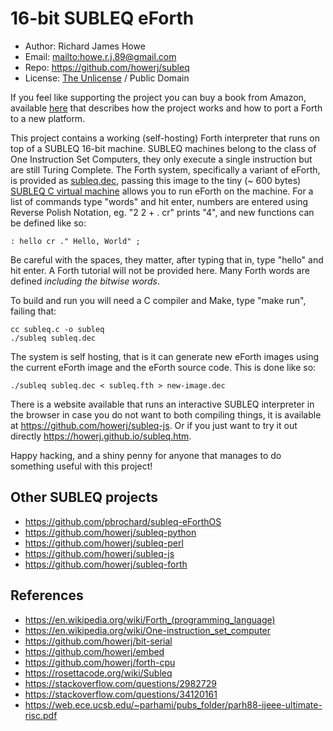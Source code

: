 # 16-bit SUBLEQ eForth

* Author: Richard James Howe
* Email: <mailto:howe.r.j.89@gmail.com>
* Repo: <https://github.com/howerj/subleq>
* License: [The Unlicense](LICENSE) / Public Domain

If you feel like supporting the project you can buy a book from
Amazon, available [here](https://www.amazon.com/SUBLEQ-EFORTH-Forth-Metacompilation-Machine-ebook/dp/B0B5VZWXPL)
that describes how the project works and how to port a Forth to
a new platform.

This project contains a working (self-hosting) Forth interpreter that runs
on top of a SUBLEQ 16-bit machine. SUBLEQ machines belong to the class
of One Instruction Set Computers, they only execute a single instruction
but are still Turing Complete. The Forth system, specifically a variant
of eForth, is provided as [subleq.dec](subleq.dec), passing this image
to the tiny (~ 600 bytes) [SUBLEQ C virtual machine](subleq.c) allows
you to run eForth on the machine. For a list of commands type "words"
and hit enter, numbers are entered using Reverse Polish Notation, eg. "2
2 + . cr" prints "4", and new functions can be defined like so:

	: hello cr ." Hello, World" ;

Be careful with the spaces, they matter, after typing that in, type
"hello" and hit enter. A Forth tutorial will not be provided here. Many
Forth words are defined *including the bitwise words*.

To build and run you will need a C compiler and Make, type "make run",
failing that:

	cc subleq.c -o subleq
	./subleq subleq.dec

The system is self hosting, that is it can generate new eForth images
using the current eForth image and the eForth source code. This is done
like so:

	./subleq subleq.dec < subleq.fth > new-image.dec

There is a website available that runs an interactive SUBLEQ interpreter
in the browser in case you do not want to both compiling things, it is
available at <https://github.com/howerj/subleq-js>. Or if you just want to
try it out directly <https://howerj.github.io/subleq.htm>.

Happy hacking, and a shiny penny for anyone that manages to do something
useful with this project!

## Other SUBLEQ projects

* <https://github.com/pbrochard/subleq-eForthOS>
* <https://github.com/howerj/subleq-python>
* <https://github.com/howerj/subleq-perl>
* <https://github.com/howerj/subleq-js>
* <https://github.com/howerj/subleq-forth>

## References

* <https://en.wikipedia.org/wiki/Forth_(programming_language)>
* <https://en.wikipedia.org/wiki/One-instruction_set_computer>
* <https://github.com/howerj/bit-serial>
* <https://github.com/howerj/embed>
* <https://github.com/howerj/forth-cpu>
* <https://rosettacode.org/wiki/Subleq>
* <https://stackoverflow.com/questions/2982729>
* <https://stackoverflow.com/questions/34120161>
* <https://web.ece.ucsb.edu/~parhami/pubs_folder/parh88-ijeee-ultimate-risc.pdf>

